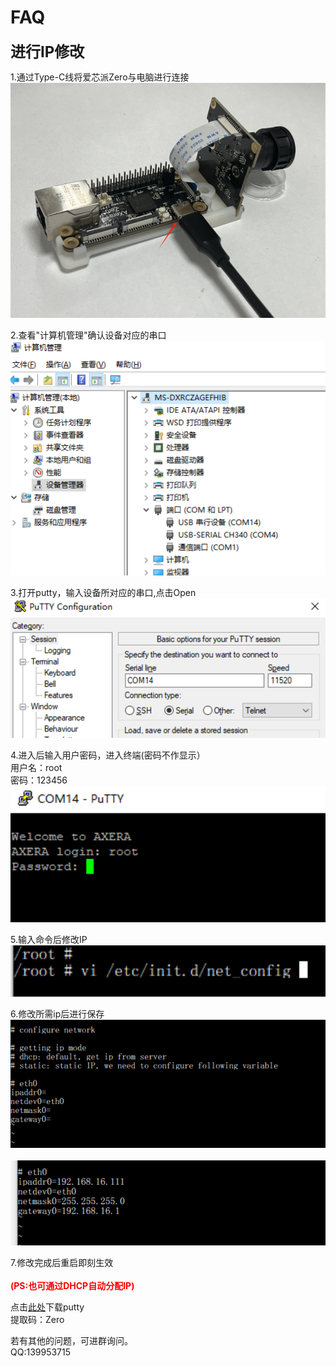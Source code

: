 # FAQ

<font size="5"><b>进行IP修改</font></b>

1.通过Type-C线将爱芯派Zero与电脑进行连接<br />
![](./media/FAQ/FAQ_1.png)

2.查看"计算机管理"确认设备对应的串口
![](./media/FAQ/FAQ_7.png)

3.打开putty，输入设备所对应的串口,点击Open<br />
![](./media/FAQ/FAQ_2.jpg)

4.进入后输入用户密码，进入终端(密码不作显示）<br />
用户名：root<br />
密码：123456<br />
![](./media/FAQ/FAQ_3.jpg)

5.输入命令后修改IP<br />
![](./media/FAQ/FAQ_4.jpg)

6.修改所需ip后进行保存<br />
![](./media/FAQ/FAQ_5.jpg)<br />
<br />
![](./media/FAQ/FAQ_6.jpg)<br />

7.修改完成后重启即刻生效<br />
<br />
<font color="red"><b>(PS:也可通过DHCP自动分配IP)</font></b>

点击<a href="https://pan.baidu.com/s/1_6znRhsRQqpaT93Ld2VT5Q?pwd=Zero">此处</a>下载putty<br />
提取码：Zero

若有其他的问题，可进群询问。<br />
QQ:139953715
